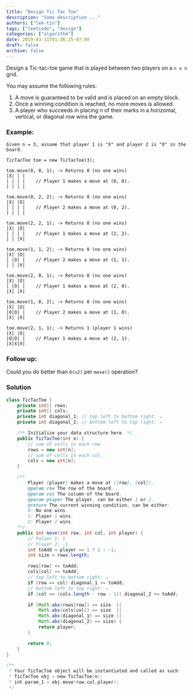 ```yaml
---
title: "Design Tic Tac Toe"
description: "Some description ..."
authors: ["lek-tin"]
tags: ["leetcode", "design"]
categories: ["algorithm"]
date: 2019-03-11T01:36:25-07:00
draft: false
archive: false
---
```

Design a Tic-tac-toe game that is played between two players on a `n x n` grid.

You may assume the following rules:
1. A move is guaranteed to be valid and is placed on an empty block.
2. Once a winning condition is reached, no more moves is allowed.
3. A player who succeeds in placing n of their marks in a horizontal, vertical, or diagonal row wins the game.
### Example:
```
Given n = 3, assume that player 1 is "X" and player 2 is "O" in the board.

TicTacToe toe = new TicTacToe(3);

toe.move(0, 0, 1); -> Returns 0 (no one wins)
|X| | |
| | | |    // Player 1 makes a move at (0, 0).
| | | |

toe.move(0, 2, 2); -> Returns 0 (no one wins)
|X| |O|
| | | |    // Player 2 makes a move at (0, 2).
| | | |

toe.move(2, 2, 1); -> Returns 0 (no one wins)
|X| |O|
| | | |    // Player 1 makes a move at (2, 2).
| | |X|

toe.move(1, 1, 2); -> Returns 0 (no one wins)
|X| |O|
| |O| |    // Player 2 makes a move at (1, 1).
| | |X|

toe.move(2, 0, 1); -> Returns 0 (no one wins)
|X| |O|
| |O| |    // Player 1 makes a move at (2, 0).
|X| |X|

toe.move(1, 0, 2); -> Returns 0 (no one wins)
|X| |O|
|O|O| |    // Player 2 makes a move at (1, 0).
|X| |X|

toe.move(2, 1, 1); -> Returns 1 (player 1 wins)
|X| |O|
|O|O| |    // Player 1 makes a move at (2, 1).
|X|X|X|
```
### Follow up:
Could you do better than `O(n2)` per `move()` operation?

### Solution
```java
class TicTacToe {
    private int[] rows;
    private int[] cols;
    private int diagonal_1; // top left to bottom right: ↘
    private int diagonal_2; // bottom left to top right: ↗

    /** Initialize your data structure here. */
    public TicTacToe(int n) {
        // sum of cells in each row
        rows = new int[n];
        // sum of cells in each col
        cols = new int[n];
    }

    /**
        Player {player} makes a move at ({row}, {col}).
        @param row The row of the board.
        @param col The column of the board.
        @param player The player, can be either 1 or 2.
        @return The current winning condition, can be either:
        0: No one wins.
        1: Player 1 wins.
        2: Player 2 wins.
    **/
    public int move(int row, int col, int player) {
        // Palyer 1: 1
        // Player 2: -1
        int toAdd = player == 1 ? 1 : -1;
        int size = rows.length;

        rows[row] += toAdd;
        cols[col] += toAdd;
        // top left to bottom right: ↘
        if (row == col) diagonal_1 += toAdd;
        // bottom left to top right: ↗
        if (col == (cols.length - row - 1)) diagonal_2 += toAdd;

        if (Math.abs(rows[row]) == size  ||
            Math.abs(cols[col]) == size  ||
            Math.abs(diagonal_1) == size ||
            Math.abs(diagonal_2) == size) {
            return player;
        }

        return 0;
    }
}

/**
 * Your TicTacToe object will be instantiated and called as such:
 * TicTacToe obj = new TicTacToe(n);
 * int param_1 = obj.move(row,col,player);
 */
```